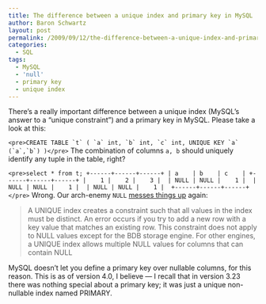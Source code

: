 ```yaml
---
title: The difference between a unique index and primary key in MySQL
author: Baron Schwartz
layout: post
permalink: /2009/09/12/the-difference-between-a-unique-index-and-primary-key-in-mysql/
categories:
  - SQL
tags:
  - MySQL
  - 'null'
  - primary key
  - unique index
---
```

There&#8217;s a really important difference between a unique index (MySQL&#8217;s answer to a &#8220;unique constraint&#8221;) and a primary key in MySQL. Please take a look at this:

``<pre>CREATE TABLE `t` (
  `a` int,
  `b` int,
  `c` int,
  UNIQUE KEY `a` (`a`,`b`)
)</pre>`` 
The combination of columns `a, b` should uniquely identify any tuple in the table, right?

`<pre>select * from t;
+------+------+------+
| a    | b    | c    |
+------+------+------+
|    1 |    2 |    3 | 
| NULL | NULL |    1 | 
| NULL | NULL |    1 | 
| NULL | NULL |    1 | 
+------+------+------+
</pre>` 
Wrong. Our arch-enemy `NULL` [messes things up][1] again:

<blockquote cite="http://dev.mysql.com/doc/en/create-index.html">
  <p>
    A UNIQUE index creates a constraint such that all values in the index must be distinct. An error occurs if you try to add a new row with a key value that matches an existing row. This constraint does not apply to NULL values except for the BDB storage engine. For other engines, a UNIQUE index allows multiple NULL values for columns that can contain NULL
  </p>
</blockquote>

MySQL doesn&#8217;t let you define a primary key over nullable columns, for this reason. This is as of version 4.0, I believe &#8212; I recall that in version 3.23 there was nothing special about a primary key; it was just a unique non-nullable index named PRIMARY.

 [1]: http://dev.mysql.com/doc/en/create-index.html